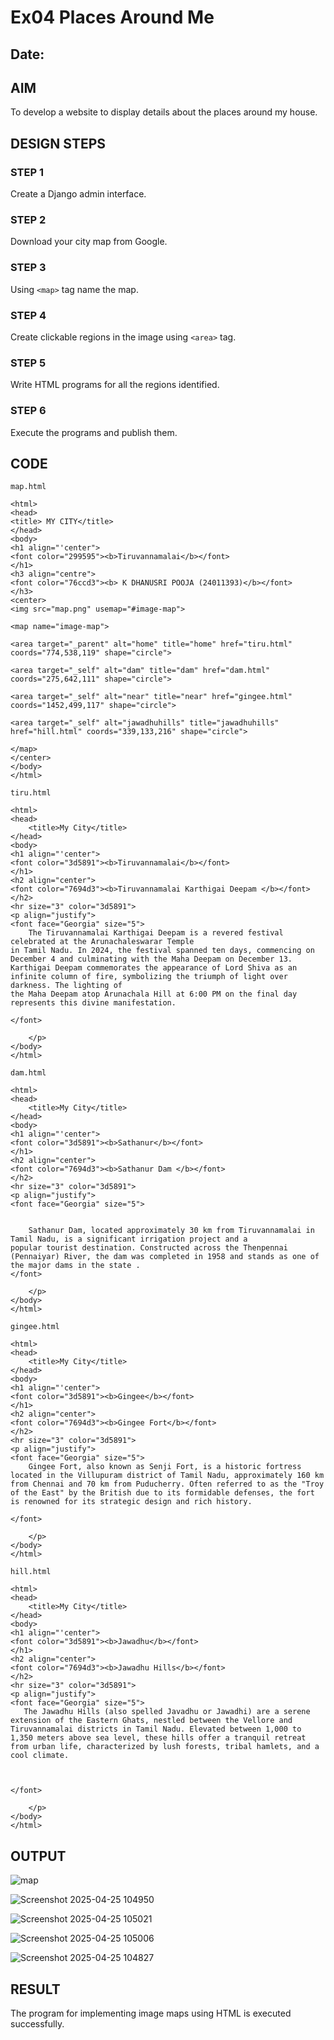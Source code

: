# Ex04 Places Around Me
## Date: 

## AIM
To develop a website to display details about the places around my house.

## DESIGN STEPS

### STEP 1
Create a Django admin interface.

### STEP 2
Download your city map from Google.

### STEP 3
Using ```<map>``` tag name the map.

### STEP 4
Create clickable regions in the image using ```<area>``` tag.

### STEP 5
Write HTML programs for all the regions identified.

### STEP 6
Execute the programs and publish them.

## CODE
```
map.html

<html>
<head>
<title> MY CITY</title>
</head>
<body>
<h1 align="'center">
<font color="299595"><b>Tiruvannamalai</b></font>
</h1>
<h3 align="centre">
<font color="76ccd3"><b> K DHANUSRI POOJA (24011393)</b></font>
</h3>
<center>
<img src="map.png" usemap="#image-map">

<map name="image-map">

<area target="_parent" alt="home" title="home" href="tiru.html" coords="774,538,119" shape="circle">

<area target="_self" alt="dam" title="dam" href="dam.html" coords="275,642,111" shape="circle">

<area target="_self" alt="near" title="near" href="gingee.html" coords="1452,499,117" shape="circle">

<area target="_self" alt="jawadhuhills" title="jawadhuhills" href="hill.html" coords="339,133,216" shape="circle">

</map>
</center>
</body>
</html>

tiru.html

<html>
<head>
    <title>My City</title>
</head>
<body>
<h1 align="'center">
<font color="3d5891"><b>Tiruvannamalai</b></font>
</h1>
<h2 align="center">
<font color="7694d3"><b>Tiruvannamalai Karthigai Deepam </b></font>
</h2>
<hr size="3" color="3d5891">
<p align="justify">
<font face="Georgia" size="5">
    The Tiruvannamalai Karthigai Deepam is a revered festival celebrated at the Arunachaleswarar Temple 
in Tamil Nadu. In 2024, the festival spanned ten days, commencing on December 4 and culminating with the Maha Deepam on December 13. 
Karthigai Deepam commemorates the appearance of Lord Shiva as an infinite column of fire, symbolizing the triumph of light over darkness. The lighting of
the Maha Deepam atop Arunachala Hill at 6:00 PM on the final day represents this divine manifestation. 
    
</font>

    </p>
</body>
</html>

dam.html

<html>
<head>
    <title>My City</title>
</head>
<body>
<h1 align="'center">
<font color="3d5891"><b>Sathanur</b></font>
</h1>
<h2 align="center">
<font color="7694d3"><b>Sathanur Dam </b></font>
</h2>
<hr size="3" color="3d5891">
<p align="justify">
<font face="Georgia" size="5">
    
   
    Sathanur Dam, located approximately 30 km from Tiruvannamalai in Tamil Nadu, is a significant irrigation project and a
popular tourist destination. Constructed across the Thenpennai (Pennaiyar) River, the dam was completed in 1958 and stands as one of the major dams in the state .
</font>

    </p>
</body>
</html>

gingee.html

<html>
<head>
    <title>My City</title>
</head>
<body>
<h1 align="'center">
<font color="3d5891"><b>Gingee</b></font>
</h1>
<h2 align="center">
<font color="7694d3"><b>Gingee Fort</b></font>
</h2>
<hr size="3" color="3d5891">
<p align="justify">
<font face="Georgia" size="5">
    Gingee Fort, also known as Senji Fort, is a historic fortress located in the Villupuram district of Tamil Nadu, approximately 160 km from Chennai and 70 km from Puducherry. Often referred to as the "Troy of the East" by the British due to its formidable defenses, the fort is renowned for its strategic design and rich history.
    
</font>

    </p>
</body>
</html>

hill.html

<html>
<head>
    <title>My City</title>
</head>
<body>
<h1 align="'center">
<font color="3d5891"><b>Jawadhu</b></font>
</h1>
<h2 align="center">
<font color="7694d3"><b>Jawadhu Hills</b></font>
</h2>
<hr size="3" color="3d5891">
<p align="justify">
<font face="Georgia" size="5">
   The Jawadhu Hills (also spelled Javadhu or Jawadhi) are a serene extension of the Eastern Ghats, nestled between the Vellore and Tiruvannamalai districts in Tamil Nadu. Elevated between 1,000 to 1,350 meters above sea level, these hills offer a tranquil retreat from urban life, characterized by lush forests, tribal hamlets, and a cool climate.

    
    
</font>

    </p>
</body>
</html>

```


## OUTPUT

![map](https://github.com/user-attachments/assets/8fe8fa1f-8820-4fc7-87df-ec9506e11ad9)

![Screenshot 2025-04-25 104950](https://github.com/user-attachments/assets/f4cd4547-1a28-4233-8c7e-8e56bed62413)

![Screenshot 2025-04-25 105021](https://github.com/user-attachments/assets/1d7a6522-f81a-45ef-8036-f6685cb5b60b)

![Screenshot 2025-04-25 105006](https://github.com/user-attachments/assets/4915d944-65cc-40f3-9f69-270ae7566157)

![Screenshot 2025-04-25 104827](https://github.com/user-attachments/assets/da620ced-adf1-40f2-a683-a0a662ec1834)






## RESULT
The program for implementing image maps using HTML is executed successfully.
